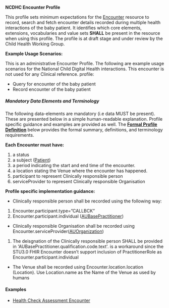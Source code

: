 **NCDHC Encounter Profile**

This profile sets minimum expectations for the [Encounter] resource to record, search and fetch encounter details recorded during multiple health interactions of the baby patient. It identifies which core elements, extensions, vocabularies and value sets **SHALL** be present in the resource when using this profile. The profile is at draft stage and under review by the Child Health Working Group. 

**Example Usage Scenarios:**

This is an administrative Encounter Profile. The following are example usage scenarios for the National Child Digital Health interactions. This encounter is not used for any Clinical reference. 
profile:

-   Query for  encounter of the baby patient
-   Record encounter of the baby patient

##### Mandatory Data Elements and Terminology


The following data-elements are mandatory (i.e data MUST be present). These are presented below in a simple human-readable explanation. Profile specific guidance and examples are provided as well.  The [**Formal Profile Definition**](#profile) below provides the  formal summary, definitions, and  terminology requirements.  

**Each Encounter must have:**

1.  a status
1.  a subject ([Patient])
1.  a period  indicating the start and end time of the encounter.
1.  a location stating the Venue where the encounter has happened. 
1.  participant to represent Clinically responsible person 
1.  serviceProvider to represent Clinically responsible Organisation   

**Profile specific implementation guidance:**

* Clinically responsible person shall be recorded using the following way:
1.  Encounter.participant.type=”CALLBCK”
1.  Encounter.participant.individual ([AUBasePractitioner])
* Clinically responsible Organisation shall be recorded using Encounter.serviceProvider([AUOrganization])
1. The deisgnation of the Clinically responsible person SHALL be provided in  'AUBasePractitioner.qualification.code.text'. is a workaround since the STU3.0 FHIR Encounter doesn’t support inclusion of PractitionerRole as Encounter.participant.individual 
* The Venue shall be recorded using Encounter.location.location (Location). Use Location.name as the Name of the Venue as used by humans


#### Examples

- [Health Check Assessment Encounter](ncdhc-encounter-example.html)

[AUBasePractitioner]: http://hl7.org.au/fhir/base/aubase1.1/StructureDefinition-au-practitioner.html
[AUOrganization]: http://hl7.org.au/fhir/aubase1.1/StructureDefinition-au-organisation.html
[Encounter]: http://hl7.org/fhir/encounter.html
[extensible]: http://hl7.org/fhir/terminologies.html#extensible
[General Guidance Section]: definitions.html


[Patient]: http://build.fhir.org/ig/hl7au/au-fhir-childhealth/StructureDefinition-ncdhc-patient-baby.html	
